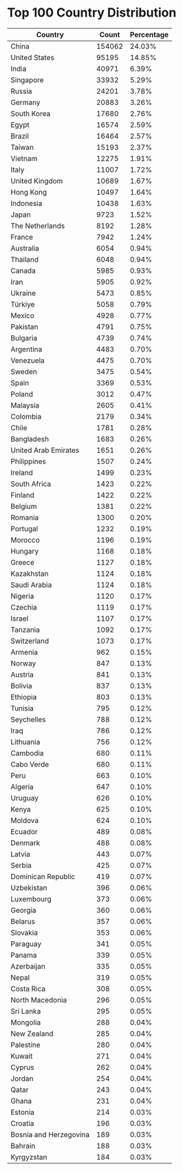# Top 100 Country Distribution
| Country | Count | Percentage |
|----|----|----|
| China | 154062 | 24.03% |
| United States | 95195 | 14.85% |
| India | 40971 | 6.39% |
| Singapore | 33932 | 5.29% |
| Russia | 24201 | 3.78% |
| Germany | 20883 | 3.26% |
| South Korea | 17680 | 2.76% |
| Egypt | 16574 | 2.59% |
| Brazil | 16464 | 2.57% |
| Taiwan | 15193 | 2.37% |
| Vietnam | 12275 | 1.91% |
| Italy | 11007 | 1.72% |
| United Kingdom | 10689 | 1.67% |
| Hong Kong | 10497 | 1.64% |
| Indonesia | 10438 | 1.63% |
| Japan | 9723 | 1.52% |
| The Netherlands | 8192 | 1.28% |
| France | 7942 | 1.24% |
| Australia | 6054 | 0.94% |
| Thailand | 6048 | 0.94% |
| Canada | 5985 | 0.93% |
| Iran | 5905 | 0.92% |
| Ukraine | 5473 | 0.85% |
| Türkiye | 5058 | 0.79% |
| Mexico | 4928 | 0.77% |
| Pakistan | 4791 | 0.75% |
| Bulgaria | 4739 | 0.74% |
| Argentina | 4483 | 0.70% |
| Venezuela | 4475 | 0.70% |
| Sweden | 3475 | 0.54% |
| Spain | 3369 | 0.53% |
| Poland | 3012 | 0.47% |
| Malaysia | 2605 | 0.41% |
| Colombia | 2179 | 0.34% |
| Chile | 1781 | 0.28% |
| Bangladesh | 1683 | 0.26% |
| United Arab Emirates | 1651 | 0.26% |
| Philippines | 1507 | 0.24% |
| Ireland | 1499 | 0.23% |
| South Africa | 1423 | 0.22% |
| Finland | 1422 | 0.22% |
| Belgium | 1381 | 0.22% |
| Romania | 1300 | 0.20% |
| Portugal | 1232 | 0.19% |
| Morocco | 1196 | 0.19% |
| Hungary | 1168 | 0.18% |
| Greece | 1127 | 0.18% |
| Kazakhstan | 1124 | 0.18% |
| Saudi Arabia | 1124 | 0.18% |
| Nigeria | 1120 | 0.17% |
| Czechia | 1119 | 0.17% |
| Israel | 1107 | 0.17% |
| Tanzania | 1092 | 0.17% |
| Switzerland | 1073 | 0.17% |
| Armenia | 962 | 0.15% |
| Norway | 847 | 0.13% |
| Austria | 841 | 0.13% |
| Bolivia | 837 | 0.13% |
| Ethiopia | 803 | 0.13% |
| Tunisia | 795 | 0.12% |
| Seychelles | 788 | 0.12% |
| Iraq | 786 | 0.12% |
| Lithuania | 756 | 0.12% |
| Cambodia | 680 | 0.11% |
| Cabo Verde | 680 | 0.11% |
| Peru | 663 | 0.10% |
| Algeria | 647 | 0.10% |
| Uruguay | 626 | 0.10% |
| Kenya | 625 | 0.10% |
| Moldova | 624 | 0.10% |
| Ecuador | 489 | 0.08% |
| Denmark | 488 | 0.08% |
| Latvia | 443 | 0.07% |
| Serbia | 425 | 0.07% |
| Dominican Republic | 419 | 0.07% |
| Uzbekistan | 396 | 0.06% |
| Luxembourg | 373 | 0.06% |
| Georgia | 360 | 0.06% |
| Belarus | 357 | 0.06% |
| Slovakia | 353 | 0.06% |
| Paraguay | 341 | 0.05% |
| Panama | 339 | 0.05% |
| Azerbaijan | 335 | 0.05% |
| Nepal | 319 | 0.05% |
| Costa Rica | 308 | 0.05% |
| North Macedonia | 296 | 0.05% |
| Sri Lanka | 295 | 0.05% |
| Mongolia | 288 | 0.04% |
| New Zealand | 285 | 0.04% |
| Palestine | 280 | 0.04% |
| Kuwait | 271 | 0.04% |
| Cyprus | 262 | 0.04% |
| Jordan | 254 | 0.04% |
| Qatar | 243 | 0.04% |
| Ghana | 231 | 0.04% |
| Estonia | 214 | 0.03% |
| Croatia | 196 | 0.03% |
| Bosnia and Herzegovina | 189 | 0.03% |
| Bahrain | 188 | 0.03% |
| Kyrgyzstan | 184 | 0.03% |
